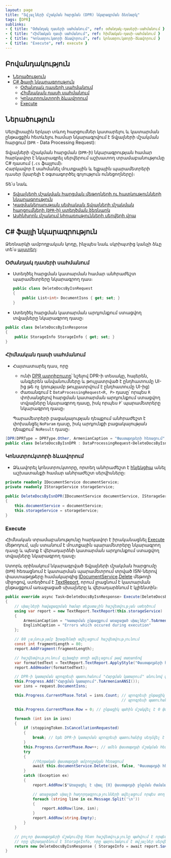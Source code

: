 ```yaml
---
layout: page
title: "Տվյալների մշակման հարցման (DPR) նկարագրման ձեռնարկ"
tags: [DPR]
sublinks:
- { title: "Օժանդակ դասերի սահմանում", ref: օժանդակ-դասերի-սահմանում }
- { title: "Հիմնական դասի սահմանում", ref: հիմնական-դասի-սահմանում }
- { title: "Կոնստրուկտորի ձևավորում", ref: կոնստրուկտորի-ձևավորում }
- { title: "Execute", ref: execute }
---
```


## Բովանդակություն

- [Ներածություն](#ներածություն)
- [C# ֆայլի նկարագրություն](#c-ֆայլի-նկարագրություն)
  - [Օժանդակ դասերի սահմանում](#օժանդակ-դասերի-սահմանում)
  - [Հիմնական դասի սահմանում](#հիմնական-դասի-սահմանում)
  - [Կոնստրուկտորի ձևավորում](#կոնստրուկտորի-ձևավորում)
  - [Execute](#execute)

## Ներածություն

Սերվիսային երկար տևող հարցումներ կատարելու և կատարման ընթացքին հետևելու համար նկարագրվում է Տվյալների մշակման հարցում (`DPR` - Data Processing Request): 

Տվյալների մշակման հարցման (`DPR`-ի) նկարագրության համար հարկավոր է նկարագրել սերվերում աշխատող տրամաբանությունը C# դասում (`.cs` ֆայլում)։  
Հարկավոր է սահմանել մուտքային և ելքային պարամետրերի դասեր (կարելի է օգտագործել գոյություն ունեցողները)։

Տե՛ս նաև 
* [Տվյալների մշակման հարցման մեթոդների ու հատկությունների նկարագրություն](dpr.md)
* [Կազմակերպության սեփական Տվյալների մշակման հարցումների (`DPR`-ի) ստեղծման ձեռնարկ](../../extensions/definitions/dpr_new_guide.md)
* [Ասինխրոն մշակում կիրառությունների սերվերի վրա](../../architecture/appserver_async.md)

## C# ֆայլի նկարագրություն

Ձեռնարկի ամբողջական կոդը, ինչպես նաև սկրիպտից կանչի ձևը տե՛ս [այստեղ](../examples/dpr/code.md):

### Օժանդակ դասերի սահմանում

* Ստեղծել հարցման կատարման համար անհրաժեշտ պարամետրերը նկարագրող դաս։
  ```c#
  public class DeleteDocsByIsnRequest
  {
      public List<int> DocumentIsns { get; set; }
  }
  ```

* Ստեղծել հարցման կատարման արդյունքում ստացվող տվյալները նկարագրող դասը։

```c#
public class DeleteDocsByIsnResponse
{
    public StorageInfo StorageInfo { get; set; }
}
```

### Հիմնական դասի սահմանում

* Հայտատարել դաս, որը 
  * ունի [DPR ատրիբուտը](../types/attributes/DPRAttribute.md)՝ նշելով DPR-ի տեսակը, հայերեն, անգլերեն անվանումները և թույլատրված է ընդհատումը UI-ից թե ոչ (լռությամբ թույլատրվում է ընդհատումը UI-ից)
  * ժառանգում է `DataProcessingRequest<R, P>` դասը՝ որպես `R` փոխանցելով հարցման կատարման արդյունքում ստացվող տվյալները նկարագրող դասը, իսկ որպես `P`՝ պարամետրերը նկարագրող դասը։ 

  Պարամետրերի բացակայության դեպքում անհրաժեշտ է փոխանցել `NoParam` դասը, իսկ արդյունքի բացակայության դեպքում՝ `NoResult` դասը։

```c#
[DPR(DPRType = DPRType.Other, ArmenianCaption = "Փաստաթղթերի հեռացում", EnglishCaption = "Deletion of documents")]
public class DeleteDocsByIsnDPR : DataProcessingRequest<DeleteDocsByIsnResponse, DeleteDocsByIsnRequest>
```

### Կոնստրուկտորի ձևավորում

* Ձևավորել կոնստրուկտորը, որտեղ անհրաժեշտ է [ինյեկցիա](../../project/injection.md) անել աշխատանքի համար անհրաժեշտ սերվիսները։
  
```c#
private readonly IDocumentService documentService;
private readonly IStorageService storageService;
  
public DeleteDocsByIsnDPR(IDocumentService documentService, IStorageService storageService)
{
    this.documentService = documentService;
    this.storageService = storageService;
}
```

### Execute

Հիմնական տրամաբանությունը հարկավոր է իրականացնել [Execute](dpr.md#execute) մեթոդում, այն ստանում է մուտքային պարամետրերը նկարագրող դասը և պետք է վերադարձնի կատարման արդյունքում ստացվող տվյալները նկարագրող դասը։

Ստորև օրինակում նկարագրված Տվյալների մշակման հարցումը (`DPR`) հեռացնում է կատարման պարամետրում տրված ISN-ներով փաստաթղթերը համակարգից [IDocumentService](../services/IDocumentService.md).[Delete](../services/IDocumentService.md#delete) մեթոդի միջոցով, ստեղծում է [TextReport](../types/TextReport.md), որում լրացնում է կատարման ընթացքում առաջացած սխալները և վերադարձնում է կլիենտին։

```c#
public override async Task<DeleteDocsByIsnResponse> Execute(DeleteDocsByIsnRequest request, CancellationToken stoppingToken)
{
    // սխալների հավաքագրման համար տեքստային հաշվետվության ստեղծում
    using var report = new TextReport.TextReport(this.storageService)
    {
        ArmenianCaption = "Կատարման ընթացքում առաջացած սխալներ".ToArmenianANSI(),
        EnglishCaption = "Errors which occured during execution"
    };

    // 80 լայնությամբ ֆրագմենտի ավելացում հաշվետվությունում
    const int fragmentLength = 80;
    report.AddFragment(fragmentLength);

    // հաշվետվությունում գլխագիր տողի ավելացում թավ տառաոճով
    var formattedText = TextReport.TextReport.ApplyStyle("Փաստաթղթերի հեռացման սխալներ".ToArmenianANSI(), TextReportStyle.Bold);
    report.AddHeader(formattedText);

    // DPR-ի կատարման պրոգրեսի պատուհանում "Հարցման կատարում" անունով փուլի ավելացում
    this.Progress.Add("Հարցման կատարում".ToArmenianANSI());
    var isns = request.DocumentIsns;

    this.Progress.CurrentPhase.Total = isns.Count; // պրոգրեսի ընթացիկ փուլում մշակվող տվյալների քանակը տալով
                                                   // պրոգրեսի պատուհանում հնարավոր է ցույց տալ մշակման ենթակա տվյալներից քանիսն են մշակվել

    this.Progress.CurrentPhase.Row = 0; // ընթացիկ պահին մշակվել է 0 փաստաթուղթ

    foreach (int isn in isns)
    {
        if (stoppingToken.IsCancellationRequested)
        {
            break; // եթե DPR-ի կատարման պրոգրեսի պատուհանից սեղմվել է «Ընդհատել» կոճակը, ապա ընդհատվում է կատարումը
        }
        this.Progress.CurrentPhase.Row++; // ամեն փաստաթղթի մշակման հետ պատուհանում փոխվում է մշակված փաստաթղթերի քանակը, օրինակ 7/11
        try
        {
            //հերթական փաստաթղթի ամբողջական հեռացում
            await this.documentService.Delete(isn, false, "Փաստաթղթի հեռացում".ToArmenianANSI());
        }
        catch (Exception ex)
        {
            report.AddRow($"Առաջացել է սխալ {0} փաստաթղթի ջնջման ժամանակ։".ToArmenianANSI(), isn);

            // առաջացած սխալի հաղորդագրությունների ավելացում որպես տող տեքստային հաշվետվությունում
            foreach (string line in ex.Message.Split('\n'))
            {
                report.AddRow(line, isn);
            }
            report.AddRow(string.Empty);
        }
    }

    // բոլոր փաստաթղթերի մշակումից հետո հաշվետվությունը պահվում է որպես ֆայլ SaveToStorageAndClose մեթոդի միջոցով,
    // որը վերադարձնում է StorageInfo, որը պարունակում է տվյալներ սերվերից ֆայլը բեռնելու համար
    return new DeleteDocsByIsnResponse { StorageInfo = await report.SaveToStorageAndClose() };
}
```
